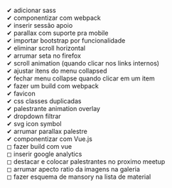 ✔ adicionar sass  
✔ componentizar com webpack  
✔ inserir sessão apoio  
✔ parallax com suporte pra mobile  
✔ importar bootstrap por funcionalidade  
✔ eliminar scroll horizontal  
✔ arrumar seta no firefox  
✔ scroll animation (quando clicar nos links internos)  
✔ ajustar itens do menu collapsed  
✔ fechar menu collapse quando clicar em um item  
✔ fazer um build com webpack  
✔ favicon  
✔ css classes duplicadas  
✔ palestrante animation overlay  
✔ dropdown filtrar  
✔ svg icon symbol  
✔ arrumar parallax palestre  
✔ componentizar com Vue.js  
◻ fazer build com vue  
◻ inserir google analytics  
◻ destacar e colocar palestrantes no proximo meetup  
◻ arrumar apecto ratio da imagens na galeria  
◻ fazer esquema de mansory na lista de material  
